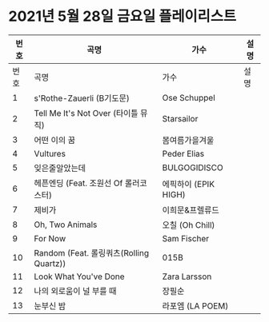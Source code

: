 # 2021년 5월 28일 금요일 플레이리스트

| 번호 | 곡명 | 가수 | 설명 |
|------|------|------|------|
| 번호 | 곡명 | 가수 | 설명 |
| 1 | s'Rothe-Zauerli (B기도문) | Ose Schuppel |  |
| 2 | Tell Me It's Not Over (타이틀 뮤직) | Starsailor |  |
| 3 | 어떤 이의 꿈 | 봄여름가을겨울 |  |
| 4 | Vultures | Peder Elias |  |
| 5 | 잊은줄알았는데 | BULGOGIDISCO |  |
| 6 | 헤픈엔딩 (Feat. 조원선 Of 롤러코스터) | 에픽하이 (EPIK HIGH) |  |
| 7 | 제비가 | 이희문&프렐류드 |  |
| 8 | Oh, Two Animals | 오칠 (Oh Chill) |  |
| 9 | For Now | Sam Fischer |  |
| 10 | Random (Feat. 롤링쿼츠(Rolling Quartz)) | 015B |  |
| 11 | Look What You've Done | Zara Larsson |  |
| 12 | 나의 외로움이 널 부를 때 | 장필순 |  |
| 13 | 눈부신 밤 | 라포엠 (LA POEM) |  |
